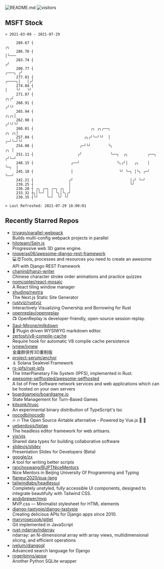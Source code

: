 ![README.md](https://github.com/Gerhut/Gerhut/workflows/README.md/badge.svg)
![visitors](https://visitors.vercel.app/Gerhut/Gerhut?token=8cf69d1f6813d272ef062726b6070c9be4ff72038cfe5a7ded7384a8da65d866)

## MSFT Stock

```
> 2021-03-09 - 2021-07-29

     289.67 ┤                                                                                              ╭╮    
     286.70 ┤                                                                                              │╰─── 
     283.74 ┤                                                                                             ╭╯     
     280.77 ┤                                                                                      ╭───╮ ╭╯      
     277.81 ┤                                                                                ╭────╮│   │╭╯       
     274.84 ┤                                                                                │    ╰╯   ╰╯        
     271.87 ┤                                                                             ╭╮╭╯                   
     268.91 ┤                                                                            ╭╯╰╯                    
     265.94 ┤                                                                        ╭╮╭╮│                       
     262.98 ┤                                                                       ╭╯╰╯╰╯                       
     260.01 ┤                          ╭╮ ╭╮╭──╮                               ╭╮ ╭╮│                            
     257.04 ┤                       ╭╮╭╯╰─╯╰╯  │                             ╭─╯╰─╯╰╯                            
     254.08 ┤                     ╭─╯╰╯        ╰╮                         ╭╮ │                                   
     251.11 ┤                    ╭╯             ╰──╮  ╭╮         ╭──╮    ╭╯╰─╯                                   
     248.15 ┤                 ╭──╯                 ╰╮╭╯│   ╭╮    │  ╰─╮  │                                       
     245.18 ┤                 │                     ╰╯ ╰─╮ │╰╮ ╭─╯    ╰──╯                                       
     242.21 ┤                ╭╯                          │╭╯ ╰─╯                                                 
     239.25 ┤                │                           ╰╯                                                      
     236.28 ┤ ╭╮ ╭─╮ ╭─╮ ╭╮  │                                                                                   
     233.32 ┼╮│╰─╯ │ │ ╰╮│╰╮╭╯                                                                                   
     230.35 ┤╰╯    ╰─╯  ╰╯ ╰╯                                                                                    

> Last Refreshed: 2021-07-29 16:00:01
```

## Recently Starred Repos

- [trivago/parallel-webpack](https://github.com/trivago/parallel-webpack)  
  Builds multi-config webpack projects in parallel
- [hiloteam/Sein.js](https://github.com/hiloteam/Sein.js)  
  Progressive web 3D game engine.
- [nioperas06/awesome-django-rest-framework](https://github.com/nioperas06/awesome-django-rest-framework)  
   💻😍Tools, processes and resources you need to create an awesome API with Django REST Framework
- [chanind/hanzi-writer](https://github.com/chanind/hanzi-writer)  
  Chinese character stroke order animations and practice quizzes
- [nomcopter/react-mosaic](https://github.com/nomcopter/react-mosaic)  
  A React tiling window manager
- [shuding/nextra](https://github.com/shuding/nextra)  
  The Next.js Static Site Generator
- [rustviz/rustviz](https://github.com/rustviz/rustviz)  
  Interactively Visualizing Ownership and Borrowing for Rust
- [openreplay/openreplay](https://github.com/openreplay/openreplay)  
  :tv: OpenReplay is developer-friendly, open-source session replay.
- [Saul-Mirone/milkdown](https://github.com/Saul-Mirone/milkdown)  
  🍼 Plugin driven WYSIWYG  markdown editor.
- [zertosh/v8-compile-cache](https://github.com/zertosh/v8-compile-cache)  
  Require hook for automatic V8 compile cache persistence
- [jynew/jynew](https://github.com/jynew/jynew)  
  金庸群侠传3D重制版
- [project-serum/anchor](https://github.com/project-serum/anchor)  
  ⚓ Solana Sealevel Framework
- [rs-ipfs/rust-ipfs](https://github.com/rs-ipfs/rust-ipfs)  
  The InterPlanetary File System (IPFS), implemented in Rust.
- [awesome-selfhosted/awesome-selfhosted](https://github.com/awesome-selfhosted/awesome-selfhosted)  
  A list of Free Software network services and web applications which can be hosted on your own servers
- [boardgameio/boardgame.io](https://github.com/boardgameio/boardgame.io)  
  State Management for Turn-Based Games
- [kitsonk/trusc](https://github.com/kitsonk/trusc)  
  An experimental binary distribution of TypeScript's tsc
- [nocodb/nocodb](https://github.com/nocodb/nocodb)  
  🔥 🔥  The Open Source Airtable alternative  - Powered by Vue.js 🚀 🚀  
- [ueberdosis/tiptap](https://github.com/ueberdosis/tiptap)  
  The headless editor framework for web artisans.
- [yjs/yjs](https://github.com/yjs/yjs)  
  Shared data types for building collaborative software
- [slidevjs/slidev](https://github.com/slidevjs/slidev)  
  Presentation Slides for Developers (Beta)
- [google/zx](https://github.com/google/zx)  
  A tool for writing better scripts
- [ranchoswang/BUPTNiceMentors](https://github.com/ranchoswang/BUPTNiceMentors)  
  Nice Mentors in Beijing University Of Programming and Typing 
- [flaneur2020/pua-lang](https://github.com/flaneur2020/pua-lang)  
- [tailwindlabs/headlessui](https://github.com/tailwindlabs/headlessui)  
  Completely unstyled, fully accessible UI components, designed to integrate beautifully with Tailwind CSS.
- [andybrewer/mvp](https://github.com/andybrewer/mvp)  
  MVP.css — Minimalist stylesheet for HTML elements
- [django-tastypie/django-tastypie](https://github.com/django-tastypie/django-tastypie)  
  Creating delicious APIs for Django apps since 2010.
- [maryrosecook/gitlet](https://github.com/maryrosecook/gitlet)  
  Git implemented in JavaScript
- [rust-ndarray/ndarray](https://github.com/rust-ndarray/ndarray)  
  ndarray: an N-dimensional array with array views, multidimensional slicing, and efficient operations
- [ivelum/djangoql](https://github.com/ivelum/djangoql)  
  Advanced search language for Django
- [rogerbinns/apsw](https://github.com/rogerbinns/apsw)  
  Another Python SQLite wrapper
